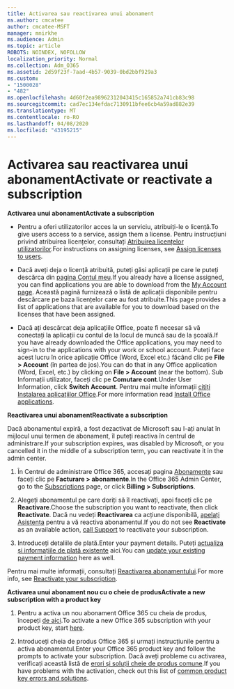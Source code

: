 ```yaml
---
title: Activarea sau reactivarea unui abonament
ms.author: cmcatee
author: cmcatee-MSFT
manager: mnirkhe
ms.audience: Admin
ms.topic: article
ROBOTS: NOINDEX, NOFOLLOW
localization_priority: Normal
ms.collection: Adm_O365
ms.assetid: 2d59f23f-7aad-4b57-9039-0bd2bbf929a3
ms.custom:
- "1500028"
- "482"
ms.openlocfilehash: 4d60f2ea98962312043415c165852a741cb83c98
ms.sourcegitcommit: cad7ec134efdac7130911bfee6cb4a59ad882e39
ms.translationtype: MT
ms.contentlocale: ro-RO
ms.lasthandoff: 04/08/2020
ms.locfileid: "43195215"
---
```

# <a name="activate-or-reactivate-a-subscription"></a><span data-ttu-id="4b758-102">Activarea sau reactivarea unui abonament</span><span class="sxs-lookup"><span data-stu-id="4b758-102">Activate or reactivate a subscription</span></span>

<span data-ttu-id="4b758-103">**Activarea unui abonament**</span><span class="sxs-lookup"><span data-stu-id="4b758-103">**Activate a subscription**</span></span>

- <span data-ttu-id="4b758-104">Pentru a oferi utilizatorilor acces la un serviciu, atribuiți-le o licență.</span><span class="sxs-lookup"><span data-stu-id="4b758-104">To give users access to a service, assign them a license.</span></span> <span data-ttu-id="4b758-105">Pentru instrucțiuni privind atribuirea licențelor, consultați [Atribuirea licențelor utilizatorilor](https://docs.microsoft.com/microsoft-365/admin/manage/assign-licenses-to-users?view=o365-worldwide).</span><span class="sxs-lookup"><span data-stu-id="4b758-105">For instructions on assigning licenses, see [Assign licenses to users](https://docs.microsoft.com/microsoft-365/admin/manage/assign-licenses-to-users?view=o365-worldwide).</span></span> 

- <span data-ttu-id="4b758-106">Dacă aveți deja o licență atribuită, puteți găsi aplicații pe care le puteți descărca din [pagina Contul meu](https://portal.office.com/account/#installs).</span><span class="sxs-lookup"><span data-stu-id="4b758-106">If you already have a license assigned, you can find applications you are able to download from the [My Account page](https://portal.office.com/account/#installs).</span></span> <span data-ttu-id="4b758-107">Această pagină furnizează o listă de aplicații disponibile pentru descărcare pe baza licențelor care au fost atribuite.</span><span class="sxs-lookup"><span data-stu-id="4b758-107">This page provides a list of applications that are available for you to download based on the licenses that have been assigned.</span></span> 

- <span data-ttu-id="4b758-108">Dacă ați descărcat deja aplicațiile Office, poate fi necesar să vă conectați la aplicații cu contul de la locul de muncă sau de la școală.</span><span class="sxs-lookup"><span data-stu-id="4b758-108">If you have already downloaded the Office applications, you may need to sign-in to the applications with your work or school account.</span></span> <span data-ttu-id="4b758-109">Puteți face acest lucru în orice aplicație Office (Word, Excel etc.) făcând clic pe **File > Account** (în partea de jos).</span><span class="sxs-lookup"><span data-stu-id="4b758-109">You can do that in any Office application (Word, Excel, etc.) by clicking on **File > Account** (near the bottom).</span></span> <span data-ttu-id="4b758-110">Sub Informații utilizator, faceți clic pe **Comutare cont**.</span><span class="sxs-lookup"><span data-stu-id="4b758-110">Under User Information, click **Switch Account**.</span></span> <span data-ttu-id="4b758-111">Pentru mai multe informații [citiți Instalarea aplicațiilor Office](https://docs.microsoft.com/microsoft-365/admin/setup/install-applications).</span><span class="sxs-lookup"><span data-stu-id="4b758-111">For more information read [Install Office applications](https://docs.microsoft.com/microsoft-365/admin/setup/install-applications).</span></span> 

<span data-ttu-id="4b758-112">**Reactivarea unui abonament**</span><span class="sxs-lookup"><span data-stu-id="4b758-112">**Reactivate a subscription**</span></span>

<span data-ttu-id="4b758-113">Dacă abonamentul expiră, a fost dezactivat de Microsoft sau l-ați anulat în mijlocul unui termen de abonament, îl puteți reactiva în centrul de administrare.</span><span class="sxs-lookup"><span data-stu-id="4b758-113">If your subscription expires, was disabled by Microsoft, or you cancelled it in the middle of a subscription term, you can reactivate it in the admin center.</span></span>
  
1. <span data-ttu-id="4b758-114">În Centrul de administrare Office 365, accesați pagina [Abonamente](https://go.microsoft.com/fwlink/p/?linkid=842054) sau faceți clic pe **Facturare > abonamente**.</span><span class="sxs-lookup"><span data-stu-id="4b758-114">In the Office 365 Admin Center, go to the [Subscriptions](https://go.microsoft.com/fwlink/p/?linkid=842054) page, or click **Billing > Subscriptions**.</span></span>

2. <span data-ttu-id="4b758-115">Alegeți abonamentul pe care doriți să îl reactivați, apoi faceți clic pe **Reactivare**.</span><span class="sxs-lookup"><span data-stu-id="4b758-115">Choose the subscription you want to reactivate, then click **Reactivate**.</span></span> <span data-ttu-id="4b758-116">Dacă nu vedeți **Reactivarea** ca acțiune disponibilă, [apelați Asistența](https://support.office.com/article/call-support-32a17ca7-6fa0-4870-8a8d-e25ba4ccfd4b) pentru a vă reactiva abonamentul.</span><span class="sxs-lookup"><span data-stu-id="4b758-116">If you do not see **Reactivate** as an available action, [call Support](https://support.office.com/article/call-support-32a17ca7-6fa0-4870-8a8d-e25ba4ccfd4b) to reactivate your subscription.</span></span>

3. <span data-ttu-id="4b758-117">Introduceți detaliile de plată.</span><span class="sxs-lookup"><span data-stu-id="4b758-117">Enter your payment details.</span></span> <span data-ttu-id="4b758-118">Puteți [actualiza și informațiile de plată existente](https://docs.microsoft.com/microsoft-365/commerce/billing-and-payments/add-update-or-remove-credit-card-or-bank-account?view=o365-worldwide) aici.</span><span class="sxs-lookup"><span data-stu-id="4b758-118">You can [update your existing payment information](https://docs.microsoft.com/microsoft-365/commerce/billing-and-payments/add-update-or-remove-credit-card-or-bank-account?view=o365-worldwide) here as well.</span></span>

<span data-ttu-id="4b758-119">Pentru mai multe informații, consultați [Reactivarea abonamentului](https://docs.microsoft.com/office365/admin/subscriptions-and-billing/reactivate-your-subscription).</span><span class="sxs-lookup"><span data-stu-id="4b758-119">For more info, see [Reactivate your subscription](https://docs.microsoft.com/office365/admin/subscriptions-and-billing/reactivate-your-subscription).</span></span>

<span data-ttu-id="4b758-120">**Activarea unui abonament nou cu o cheie de produs**</span><span class="sxs-lookup"><span data-stu-id="4b758-120">**Activate a new subscription with a product key**</span></span>

1. <span data-ttu-id="4b758-121">Pentru a activa un nou abonament Office 365 cu cheia de produs, începeți [de aici](https://support.office.com/article/where-to-enter-your-office-product-key-0a82e5ae-739e-4b92-a6f4-2ec780c185db).</span><span class="sxs-lookup"><span data-stu-id="4b758-121">To activate a new Office 365 subscription with your product key, start [here](https://support.office.com/article/where-to-enter-your-office-product-key-0a82e5ae-739e-4b92-a6f4-2ec780c185db).</span></span> 

2. <span data-ttu-id="4b758-122">Introduceți cheia de produs Office 365 și urmați instrucțiunile pentru a activa abonamentul.</span><span class="sxs-lookup"><span data-stu-id="4b758-122">Enter your Office 365 product key and follow the prompts to activate your subscription.</span></span> <span data-ttu-id="4b758-123">Dacă aveți probleme cu activarea, verificați această listă de [erori și soluții cheie de produs comune](https://docs.microsoft.com/microsoft-365/commerce/product-key-errors-and-solutions).</span><span class="sxs-lookup"><span data-stu-id="4b758-123">If you have problems with the activation, check out this list of [common product key errors and solutions](https://docs.microsoft.com/microsoft-365/commerce/product-key-errors-and-solutions).</span></span>
